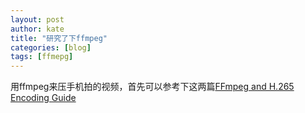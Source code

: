 ```yaml
---
layout: post
author: kate
title: "研究了下ffmpeg"
categories: [blog]
tags: [ffmepg]
---
```

用ffmpeg来压手机拍的视频，首先可以参考下这两篇[FFmpeg and H.265 Encoding Guide](http://trac.ffmpeg.org/wiki/Encode/H.265)